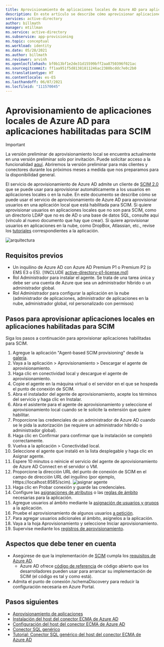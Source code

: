 ```yaml
---
title: Aprovisionamiento de aplicaciones locales de Azure AD para aplicaciones habilitadas para SCIM
description: En este artículo se describe cómo aprovisionar aplicaciones locales en aplicaciones habilitadas para SCIM.
services: active-directory
author: billmath
manager: mtillman
ms.service: active-directory
ms.subservice: app-provisioning
ms.topic: conceptual
ms.workload: identity
ms.date: 05/28/2021
ms.author: billmath
ms.reviewer: arvinh
ms.openlocfilehash: bf0b13bf1e2de31d15599bff2aa8750396f021ac
ms.sourcegitcommit: ff1aa951f5d81381811246ac2380bcddc7e0c2b0
ms.translationtype: HT
ms.contentlocale: es-ES
ms.lasthandoff: 06/07/2021
ms.locfileid: "111570045"
---
```

# <a name="azure-ad-on-premises-application-provisioning-to-scim-enabled-apps"></a>Aprovisionamiento de aplicaciones locales de Azure AD para aplicaciones habilitadas para SCIM

>[!IMPORTANT]
> La versión preliminar de aprovisionamiento local se encuentra actualmente en una versión preliminar solo por invitación. Puede solicitar acceso a la funcionalidad [aquí](https://aka.ms/onpremprovisioningpublicpreviewaccess). Abriremos la versión preliminar para más clientes y conectores durante los próximos meses a medida que nos preparamos para la disponibilidad general.

El servicio de aprovisionamiento de Azure AD admite un cliente de [SCIM 2.0](https://techcommunity.microsoft.com/t5/identity-standards-blog/provisioning-with-scim-getting-started/ba-p/880010) que se puede usar para aprovisionar automáticamente a los usuarios en aplicaciones locales o en la nube. En este documento se describe cómo se puede usar el servicio de aprovisionamiento de Azure AD para aprovisionar usuarios en una aplicación local que está habilitada para SCIM. Si quiere aprovisionar usuarios en aplicaciones locales que no son para SCIM, como un directorio LDAP que no es de AD o una base de datos SQL, consulte aquí (vínculo al nuevo documento que hay que crear). Si quiere aprovisionar usuarios en aplicaciones en la nube, como DropBox, Atlassian, etc., revise los [tutoriales](../../active-directory/saas-apps/tutorial-list.md) correspondientes a la aplicación. 

![arquitectura](./media/on-premises-scim-provisioning/scim-4.png)


## <a name="pre-requisites"></a>Requisitos previos
- Un inquilino de Azure AD con Azure AD Premium P1 o Premium P2 (o EMS E3 o E5). 
    [!INCLUDE [active-directory-p1-license.md](../../../includes/active-directory-p1-license.md)]
- Rol Administrador para instalar el agente.  Se trata de una tarea única y debe ser una cuenta de Azure que sea un administrador híbrido o un administrador global. 
- Rol Administrador para configurar la aplicación en la nube (administrador de aplicaciones, administrador de aplicaciones en la nube, administrador global, rol personalizado con permisos)

## <a name="steps-for-on-premises-app-provisioning-to-scim-enabled-apps"></a>Pasos para aprovisionar aplicaciones locales en aplicaciones habilitadas para SCIM
Siga los pasos a continuación para aprovisionar aplicaciones habilitadas para SCIM. 

 1. Agregue la aplicación "Agent-based SCIM provisioning" desde la [galería](../../active-directory/manage-apps/add-application-portal.md).
 2. Vaya a la aplicación > Aprovisionamiento > Descargar el agente de aprovisionamiento.
 3. Haga clic en conectividad local y descargue el agente de aprovisionamiento.
 4. Copie el agente en la máquina virtual o el servidor en el que se hospeda el punto de conexión de SCIM.
 5. Abra el instalador del agente de aprovisionamiento, acepte los términos del servicio y haga clic en Instalar.
 6. Abra el asistente para el agente de aprovisionamiento y seleccione el aprovisionamiento local cuando se le solicite la extensión que quiere habilitar.
 7. Proporcione las credenciales de un administrador de Azure AD cuando se le pida la autorización (se requiere un administrador híbrido o administrador global).
 8. Haga clic en Confirmar para confirmar que la instalación se completó correctamente.
 9. Vuelva a la aplicación > Conectividad local.
 10. Seleccione el agente que instaló en la lista desplegable y haga clic en Asignar agente.
 11. Espere 10 minutos o reinicie el servicio del agente de aprovisionamiento de Azure AD Connect en el servidor o VM.
 12. Proporcione la dirección URL del punto de conexión de SCIM en el campo de dirección URL del inquilino (por ejemplo, Https://localhost:8585/scim).
     ![asignar agente](./media/on-premises-scim-provisioning/scim-2.png)
 13. Haga clic en Probar conexión y guarde las credenciales.
 14. Configure las [asignaciones de atributos](customize-application-attributes.md) o las [reglas de ámbito](define-conditional-rules-for-provisioning-user-accounts.md) necesarias para la aplicación.  
 15. Agregue usuarios al ámbito mediante la [asignación de usuarios y grupos](../../active-directory/manage-apps/add-application-portal-assign-users.md) a la aplicación.
 16. Pruebe el aprovisionamiento de algunos usuarios [a petición](provision-on-demand.md).
 17. Para agregar usuarios adicionales al ámbito, asígnelos a la aplicación.
 18. Vaya a la hoja Aprovisionamiento y seleccione Iniciar aprovisionamiento.
 19. Supervise mediante los [registros de aprovisionamiento](../../active-directory/reports-monitoring/concept-provisioning-logs.md).
 

## <a name="things-to-be-aware-of"></a>Aspectos que debe tener en cuenta
* Asegúrese de que la implementación de [SCIM](https://techcommunity.microsoft.com/t5/identity-standards-blog/provisioning-with-scim-getting-started/ba-p/880010) cumpla los [requisitos de Azure AD](use-scim-to-provision-users-and-groups.md).
  * Azure AD ofrece [código de referencia](https://github.com/AzureAD/SCIMReferenceCode/wiki) de código abierto que los desarrolladores pueden usar para arrancar su implementación de SCIM (el código es tal y como está).
* Admita el punto de conexión /schemaDiscovery para reducir la configuración necesaria en Azure Portal. 

## <a name="next-steps"></a>Pasos siguientes

- [Aprovisionamiento de aplicaciones](user-provisioning.md)
- [Instalación del host del conector ECMA de Azure AD](on-premises-ecma-install.md)
- [Configuración del host del conector ECMA de Azure AD](on-premises-ecma-configure.md)
- [Conector SQL genérico](on-premises-sql-connector-configure.md)
- [Tutorial: Conector SQL genérico del host del conector ECMA de Azure AD](tutorial-ecma-sql-connector.md)
